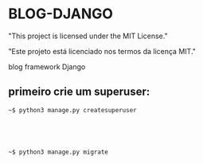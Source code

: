 # BLOG-DJANGO


"This project is licensed under the MIT License."

"Este projeto está licenciado nos termos da licença MIT."

blog framework Django

## primeiro crie um superuser:

    ~$ python3 manage.py createsuperuser
    
 
 


    ~$ python3 manage.py migrate
